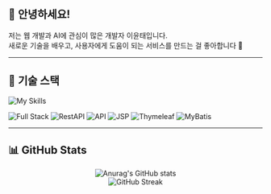## 👋 안녕하세요! 
저는 웹 개발과 AI에 관심이 많은 개발자 이윤태입니다.  
새로운 기술을 배우고, 사용자에게 도움이 되는 서비스를 만드는 걸 좋아합니다 🚀  

---

## 🔧 기술 스택
![My Skills](https://skillicons.dev/icons?i=react,java,mysql,js,flutter,spring,bootstrap&theme=light)

![Full Stack](https://img.shields.io/badge/-Fullstack-blue?style=flat-square) 
![RestAPI](https://img.shields.io/badge/-RestAPI-green?style=flat-square) 
![API](https://img.shields.io/badge/-API-lightgrey?style=flat-square) 
![JSP](https://img.shields.io/badge/-JSP-orange?style=flat-square) 
![Thymeleaf](https://img.shields.io/badge/-Thymeleaf-brightgreen?style=flat-square) 
![MyBatis](https://img.shields.io/badge/-MyBatis-red?style=flat-square)

---

## 📊 GitHub Stats

<div align="center">
  
![Anurag's GitHub stats](https://github-readme-stats.vercel.app/api?username=Lyt-twins&show_icons=true&theme=tokyonight)  
![GitHub Streak](https://streak-stats.demolab.com/?user=Lyt-twins&theme=tokyonight)

</div>
